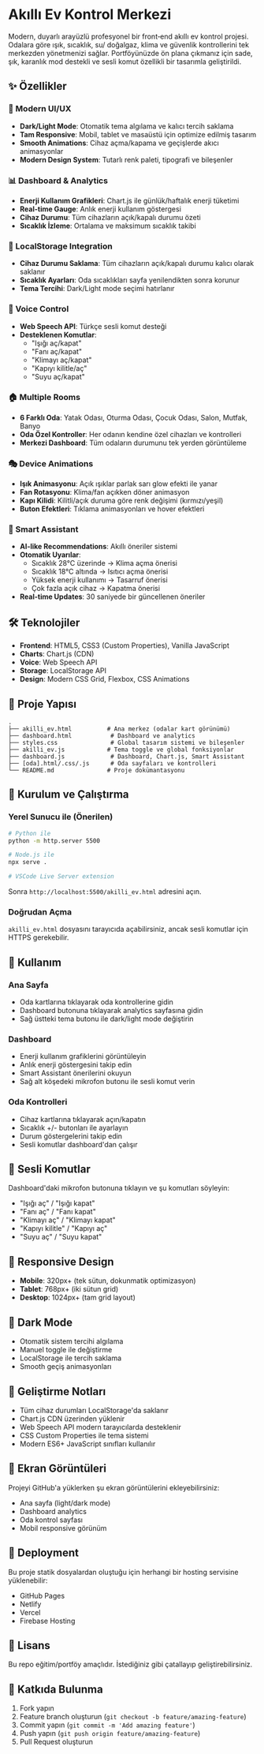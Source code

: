 # Akıllı Ev Kontrol Merkezi

Modern, duyarlı arayüzlü profesyonel bir front‑end akıllı ev kontrol projesi. Odalara göre ışık, sıcaklık, su/ doğalgaz, klima ve güvenlik kontrollerini tek merkezden yönetmenizi sağlar. Portföyünüzde ön plana çıkmanız için sade, şık, karanlık mod destekli ve sesli komut özellikli bir tasarımla geliştirildi.

## ✨ Özellikler

### 🎨 Modern UI/UX
- **Dark/Light Mode**: Otomatik tema algılama ve kalıcı tercih saklama
- **Tam Responsive**: Mobil, tablet ve masaüstü için optimize edilmiş tasarım
- **Smooth Animations**: Cihaz açma/kapama ve geçişlerde akıcı animasyonlar
- **Modern Design System**: Tutarlı renk paleti, tipografi ve bileşenler

### 📊 Dashboard & Analytics
- **Enerji Kullanım Grafikleri**: Chart.js ile günlük/haftalık enerji tüketimi
- **Real-time Gauge**: Anlık enerji kullanım göstergesi
- **Cihaz Durumu**: Tüm cihazların açık/kapalı durumu özeti
- **Sıcaklık İzleme**: Ortalama ve maksimum sıcaklık takibi

### 💾 LocalStorage Integration
- **Cihaz Durumu Saklama**: Tüm cihazların açık/kapalı durumu kalıcı olarak saklanır
- **Sıcaklık Ayarları**: Oda sıcaklıkları sayfa yenilendikten sonra korunur
- **Tema Tercihi**: Dark/Light mode seçimi hatırlanır

### 🎤 Voice Control
- **Web Speech API**: Türkçe sesli komut desteği
- **Desteklenen Komutlar**:
  - "Işığı aç/kapat"
  - "Fanı aç/kapat" 
  - "Klimayı aç/kapat"
  - "Kapıyı kilitle/aç"
  - "Suyu aç/kapat"

### 🏠 Multiple Rooms
- **6 Farklı Oda**: Yatak Odası, Oturma Odası, Çocuk Odası, Salon, Mutfak, Banyo
- **Oda Özel Kontroller**: Her odanın kendine özel cihazları ve kontrolleri
- **Merkezi Dashboard**: Tüm odaların durumunu tek yerden görüntüleme

### 🎭 Device Animations
- **Işık Animasyonu**: Açık ışıklar parlak sarı glow efekti ile yanar
- **Fan Rotasyonu**: Klima/fan açıkken döner animasyon
- **Kapı Kilidi**: Kilitli/açık duruma göre renk değişimi (kırmızı/yeşil)
- **Buton Efektleri**: Tıklama animasyonları ve hover efektleri

### 🤖 Smart Assistant
- **AI-like Recommendations**: Akıllı öneriler sistemi
- **Otomatik Uyarılar**:
  - Sıcaklık 28°C üzerinde → Klima açma önerisi
  - Sıcaklık 18°C altında → Isıtıcı açma önerisi  
  - Yüksek enerji kullanımı → Tasarruf önerisi
  - Çok fazla açık cihaz → Kapatma önerisi
- **Real-time Updates**: 30 saniyede bir güncellenen öneriler

## 🛠 Teknolojiler
- **Frontend**: HTML5, CSS3 (Custom Properties), Vanilla JavaScript
- **Charts**: Chart.js (CDN)
- **Voice**: Web Speech API
- **Storage**: LocalStorage API
- **Design**: Modern CSS Grid, Flexbox, CSS Animations

## 📁 Proje Yapısı
```
.
├── akilli_ev.html          # Ana merkez (odalar kart görünümü)
├── dashboard.html           # Dashboard ve analytics
├── styles.css               # Global tasarım sistemi ve bileşenler
├── akilli_ev.js            # Tema toggle ve global fonksiyonlar
├── dashboard.js             # Dashboard, Chart.js, Smart Assistant
├── [oda].html/.css/.js      # Oda sayfaları ve kontrolleri
└── README.md               # Proje dokümantasyonu
```

## 🚀 Kurulum ve Çalıştırma

### Yerel Sunucu ile (Önerilen)
```bash
# Python ile
python -m http.server 5500

# Node.js ile
npx serve .

# VSCode Live Server extension
```

Sonra `http://localhost:5500/akilli_ev.html` adresini açın.

### Doğrudan Açma
`akilli_ev.html` dosyasını tarayıcıda açabilirsiniz, ancak sesli komutlar için HTTPS gerekebilir.

## 🎯 Kullanım

### Ana Sayfa
- Oda kartlarına tıklayarak oda kontrollerine gidin
- Dashboard butonuna tıklayarak analytics sayfasına gidin
- Sağ üstteki tema butonu ile dark/light mode değiştirin

### Dashboard
- Enerji kullanım grafiklerini görüntüleyin
- Anlık enerji göstergesini takip edin
- Smart Assistant önerilerini okuyun
- Sağ alt köşedeki mikrofon butonu ile sesli komut verin

### Oda Kontrolleri
- Cihaz kartlarına tıklayarak açın/kapatın
- Sıcaklık +/- butonları ile ayarlayın
- Durum göstergelerini takip edin
- Sesli komutlar dashboard'dan çalışır

## 🎤 Sesli Komutlar
Dashboard'daki mikrofon butonuna tıklayın ve şu komutları söyleyin:
- "Işığı aç" / "Işığı kapat"
- "Fanı aç" / "Fanı kapat" 
- "Klimayı aç" / "Klimayı kapat"
- "Kapıyı kilitle" / "Kapıyı aç"
- "Suyu aç" / "Suyu kapat"

## 📱 Responsive Design
- **Mobile**: 320px+ (tek sütun, dokunmatik optimizasyon)
- **Tablet**: 768px+ (iki sütun grid)
- **Desktop**: 1024px+ (tam grid layout)

## 🌙 Dark Mode
- Otomatik sistem tercihi algılama
- Manuel toggle ile değiştirme
- LocalStorage ile tercih saklama
- Smooth geçiş animasyonları

## 🔧 Geliştirme Notları
- Tüm cihaz durumları LocalStorage'da saklanır
- Chart.js CDN üzerinden yüklenir
- Web Speech API modern tarayıcılarda desteklenir
- CSS Custom Properties ile tema sistemi
- Modern ES6+ JavaScript sınıfları kullanılır

## 📸 Ekran Görüntüleri
Projeyi GitHub'a yüklerken şu ekran görüntülerini ekleyebilirsiniz:
- Ana sayfa (light/dark mode)
- Dashboard analytics
- Oda kontrol sayfası
- Mobil responsive görünüm

## 🚀 Deployment
Bu proje statik dosyalardan oluştuğu için herhangi bir hosting servisine yüklenebilir:
- GitHub Pages
- Netlify
- Vercel
- Firebase Hosting

## 📄 Lisans
Bu repo eğitim/portföy amaçlıdır. İstediğiniz gibi çatallayıp geliştirebilirsiniz.

## 🤝 Katkıda Bulunma
1. Fork yapın
2. Feature branch oluşturun (`git checkout -b feature/amazing-feature`)
3. Commit yapın (`git commit -m 'Add amazing feature'`)
4. Push yapın (`git push origin feature/amazing-feature`)
5. Pull Request oluşturun
